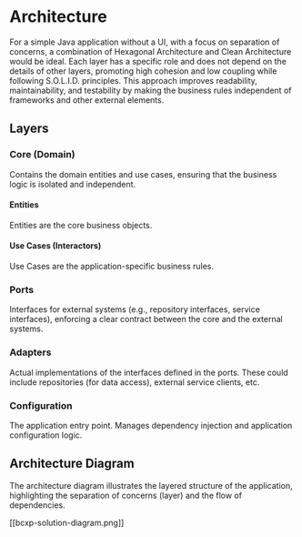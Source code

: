 # Architecture

For a simple Java application without a UI, with a focus on separation of concerns, 
a combination of Hexagonal Architecture and Clean Architecture would be ideal. 
Each layer has a specific role and does not depend on the details of other layers, 
promoting high cohesion and low coupling while following S.O.L.I.D. principles. 
This approach improves readability, maintainability, and testability by 
making the business rules independent of frameworks and other external elements.

## Layers
### Core (Domain)

Contains the domain entities and use cases, ensuring that the business logic is isolated and independent.

#### Entities

Entities are the core business objects.

#### Use Cases (Interactors)

Use Cases are the application-specific business rules.

### Ports

Interfaces for external systems (e.g., repository interfaces, service interfaces), 
enforcing a clear contract between the core and the external systems.
### Adapters

Actual implementations of the interfaces defined in the ports.
These could include repositories (for data access), external service clients, etc.

### Configuration

The application entry point. Manages dependency injection and application configuration logic.

## Architecture Diagram

The architecture diagram illustrates the layered structure of the application,
highlighting the separation of concerns (layer) and the flow of dependencies.

[[bcxp-solution-diagram.png]]
